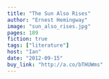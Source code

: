 ```yaml
---
title: "The Sun Also Rises"
author: "Ernest Hemingway"
image: "sun_also_rises.jpg"
pages: 189
fiction: true
tags: ["literature"]
host: "Ian"
date: "2012-09-15"
buy_link: "http://a.co/bTHUWms"
---
```

